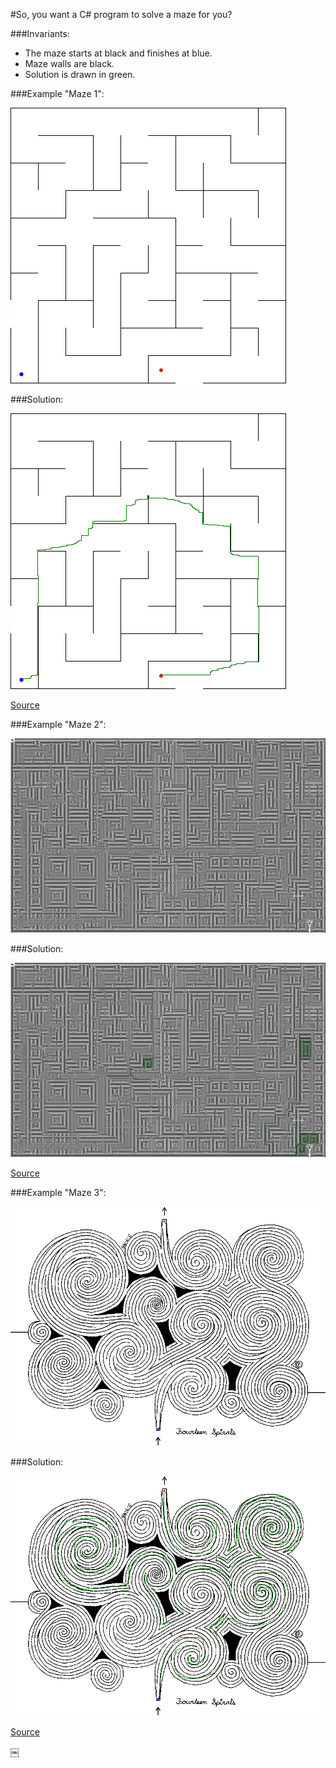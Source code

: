 #So, you want a C# program to solve a maze for you?

###Invariants:
* The maze starts at black and finishes at blue.
* Maze walls are black.
* Solution is drawn in green.
 
###Example "Maze 1":

![Maze1](maze1.png)

###Solution:

![Maze1](maze1solution.png)

[Source](http://www.doolhoven.com/gemakkelijke-doolhof-01.htm)


###Example "Maze 2":

![Maze2](maze2.png)

###Solution:

![Maze2](maze2solution.png)

[Source](http://www.astrolog.org/labyrnth/art.htm)

###Example "Maze 3":

![Maze3](maze3.png)

###Solution:

![Maze3](maze3solution.png)

[Source](http://gwydir.demon.co.uk/jo/maze/other/index.htm)



￼
